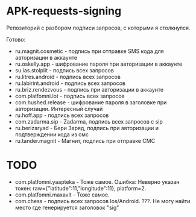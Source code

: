 # APK-requests-signing

Репозиторий с разбором подписи запросов, с которыми я столкнулся. 

Готово:
- ru.magnit.cosmetic - подпись при отправке SMS кода для авторизации в аккаунте
- ru.oskelly.app - шифрование пароля при авторизации в аккаунте
- su.ias.stolplit - подпись всех запросов
- ru.litres.android - подпись всех запросов
- ru.labirint.android - подпись всех запросов
- ru.briz.rendezvous - подпись при авторизации в аккаунте
- com.platfomni.lot - подпись всех запросов
- com.hushed.release - шифрование пароля в заголовке при авторизации. Интересный случай
- ru.hoff.app - подпись всех запросов
- com.zadarma.sip - Zadarma, подпись всех запросов с sip
- ru.berizaryad - Бери Заряд, подпись при авторизации и подтверждении кода из смс
- ru.tander.magnit - Магнит, подпись при отправке СМС


# TODO
- com.platfomni.yaapteka - Тоже самое. Ошибка: Неверно указан токен: raw={\"latitude\":11,\"longitude\":11}, platform=2.
- com.platfomni.maxavit - Тоже самое.
- com.chess - подпись всех запросов Ios/Android. ???. Не могу найти место где генерируется заголовок "sig"
